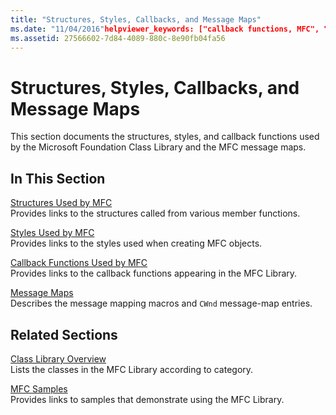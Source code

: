 ```yaml
---
title: "Structures, Styles, Callbacks, and Message Maps"
ms.date: "11/04/2016"helpviewer_keywords: ["callback functions, MFC", "styles, MFC", "message classes [MFC], MFC", "structures, MFC"]
ms.assetid: 27566602-7d84-4089-880c-8e90fb04fa56
---
```

# Structures, Styles, Callbacks, and Message Maps

This section documents the structures, styles, and callback functions used by the Microsoft Foundation Class Library and the MFC message maps.

## In This Section

[Structures Used by MFC](../../mfc/reference/structures-used-by-mfc.md)<br/>
Provides links to the structures called from various member functions.

[Styles Used by MFC](../../mfc/reference/styles-used-by-mfc.md)<br/>
Provides links to the styles used when creating MFC objects.

[Callback Functions Used by MFC](../../mfc/reference/callback-functions-used-by-mfc.md)<br/>
Provides links to the callback functions appearing in the MFC Library.

[Message Maps](../../mfc/reference/message-maps-mfc.md)<br/>
Describes the message mapping macros and `CWnd` message-map entries.

## Related Sections

[Class Library Overview](../../mfc/class-library-overview.md)<br/>
Lists the classes in the MFC Library according to category.

[MFC Samples](../../visual-cpp-samples.md)<br/>
Provides links to samples that demonstrate using the MFC Library.

